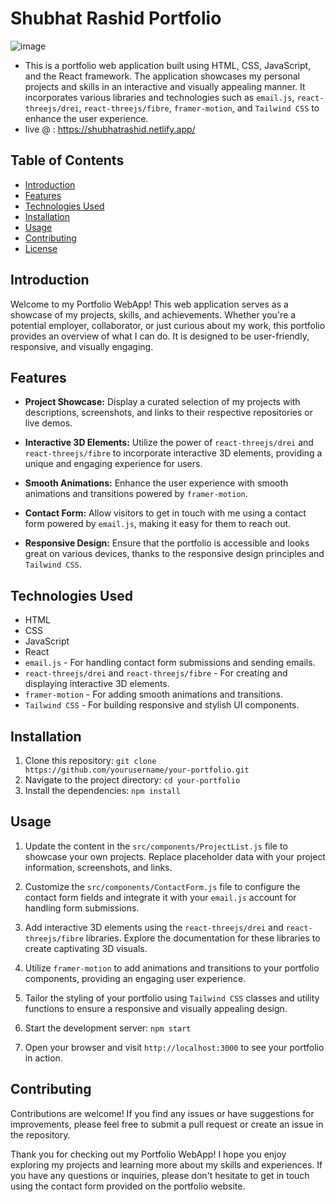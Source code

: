 # Shubhat Rashid Portfolio
![image](https://github.com/shubhat33/Shubhat-Rashid-Portfolio/assets/106548827/df63e6b7-7a78-4ebc-82bb-86eb07d8d06d)

* This is a portfolio web application built using HTML, CSS, JavaScript, and the React framework. The application showcases my personal projects and skills in an interactive and visually appealing manner. It incorporates various libraries and technologies such as `email.js`, `react-threejs/drei`, `react-threejs/fibre`, `framer-motion`, and `Tailwind CSS` to enhance the user experience.
* live @ : https://shubhatrashid.netlify.app/

## Table of Contents

- [Introduction](#introduction)
- [Features](#features)
- [Technologies Used](#technologies-used)
- [Installation](#installation)
- [Usage](#usage)
- [Contributing](#contributing)
- [License](#license)

## Introduction

Welcome to my Portfolio WebApp! This web application serves as a showcase of my projects, skills, and achievements. Whether you're a potential employer, collaborator, or just curious about my work, this portfolio provides an overview of what I can do. It is designed to be user-friendly, responsive, and visually engaging.

## Features

- **Project Showcase:** Display a curated selection of my projects with descriptions, screenshots, and links to their respective repositories or live demos.

- **Interactive 3D Elements:** Utilize the power of `react-threejs/drei` and `react-threejs/fibre` to incorporate interactive 3D elements, providing a unique and engaging experience for users.

- **Smooth Animations:** Enhance the user experience with smooth animations and transitions powered by `framer-motion`.

- **Contact Form:** Allow visitors to get in touch with me using a contact form powered by `email.js`, making it easy for them to reach out.

- **Responsive Design:** Ensure that the portfolio is accessible and looks great on various devices, thanks to the responsive design principles and `Tailwind CSS`.

## Technologies Used

- HTML
- CSS
- JavaScript
- React
- `email.js` - For handling contact form submissions and sending emails.
- `react-threejs/drei` and `react-threejs/fibre` - For creating and displaying interactive 3D elements.
- `framer-motion` - For adding smooth animations and transitions.
- `Tailwind CSS` - For building responsive and stylish UI components.

## Installation

1. Clone this repository: `git clone https://github.com/yourusername/your-portfolio.git`
2. Navigate to the project directory: `cd your-portfolio`
3. Install the dependencies: `npm install`

## Usage

1. Update the content in the `src/components/ProjectList.js` file to showcase your own projects. Replace placeholder data with your project information, screenshots, and links.

2. Customize the `src/components/ContactForm.js` file to configure the contact form fields and integrate it with your `email.js` account for handling form submissions.

3. Add interactive 3D elements using the `react-threejs/drei` and `react-threejs/fibre` libraries. Explore the documentation for these libraries to create captivating 3D visuals.

4. Utilize `framer-motion` to add animations and transitions to your portfolio components, providing an engaging user experience.

5. Tailor the styling of your portfolio using `Tailwind CSS` classes and utility functions to ensure a responsive and visually appealing design.

6. Start the development server: `npm start`

7. Open your browser and visit `http://localhost:3000` to see your portfolio in action.

## Contributing

Contributions are welcome! If you find any issues or have suggestions for improvements, please feel free to submit a pull request or create an issue in the repository.

Thank you for checking out my Portfolio WebApp! I hope you enjoy exploring my projects and learning more about my skills and experiences. If you have any questions or inquiries, please don't hesitate to get in touch using the contact form provided on the portfolio website.

